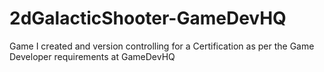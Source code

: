 # 2dGalacticShooter-GameDevHQ
Game I created and version controlling for a Certification as per the Game Developer requirements at GameDevHQ

